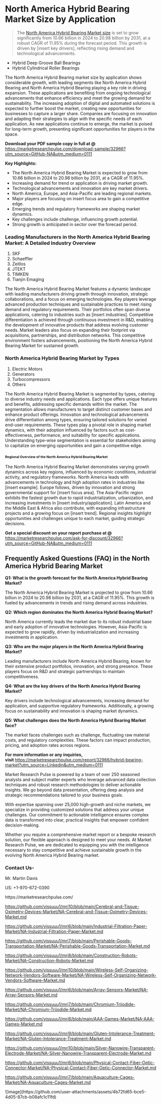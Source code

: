 <h1>North America Hybrid Bearing Market&nbsp;Size by Application</h1><blockquote><p>The <a href="https://marketresearchpulse.com/download-sample/32966?utm_source=GitHub-NA&amp;utm_medium=0111">North America Hybrid Bearing Market size</a> is set to grow significantly from 10.66 billion in 2024 to 20.98 billion by 2031, at a robust CAGR of 11.95% during the forecast period. This growth is driven by [insert key drivers], reflecting rising demand and technological advancements.</p></blockquote><ul><li>Hybrid Deep Groove Ball Bearings<li> Hybrid Cylindrical Roller Bearings</li></ul><p>The North America Hybrid Bearing market size by application shows considerable growth, with leading segments like North America Hybrid Bearing and North America Hybrid Bearing playing a key role in driving expansion. These applications are benefiting from ongoing technological advancements that enhance efficiency and meet the growing demand for sustainability. The increasing adoption of digital and automated solutions is expected to further boost the market, creating new opportunities for businesses to capture a larger share. Companies are focusing on innovation and adapting their strategies to align with the specific needs of each application. As new applications continue to emerge, the market is poised for long-term growth, presenting significant opportunities for players in the space.</p><p><strong>Download your PDF sample copy in full at @ </strong><a href="https://marketresearchpulse.com/download-sample/32966?utm_source=GitHub-NA&amp;utm_medium=0111">https://marketresearchpulse.com/download-sample/32966?utm_source=GitHub-NA&amp;utm_medium=0111</a></p><p><strong>Key Highlights: </strong></p><ul><li>The North America Hybrid Bearing Market is expected to grow from 10.66 billion in 2024 to 20.98 billion by 2031, at a CAGR of 11.95%.</li><li>Increasing demand for trend or application is driving market growth.</li><li>Technological advancements and innovation are key market drivers.</li><li>North America, Europe, and Asia-Pacific are leading regional markets.</li><li>Major players are focusing on insert focus area to gain a competitive edge.</li><li>Emerging trends and regulatory frameworks are shaping market dynamics.</li><li>Key challenges include challenge, influencing growth potential.</li><li>Strong growth is anticipated in sector over the forecast period.</li></ul><h3>Leading Manufacturers in the North America Hybrid Bearing Market: A Detailed Industry Overview</h3><ol><li>SKF</li><li>Schaeffler</li><li>Zeitlos</li><li>JTEKT</li><li>TIMKEN</li><li>Tianjin Emaging</li></ol><div class="flex max-w-full flex-col flex-grow"><div class="min-h-8 text-message flex w-full flex-col items-end gap-2 whitespace-normal break-words [.text-message+&amp;]:mt-5" dir="auto" data-message-author-role="assistant" data-message-id="fd8432e4-4910-450d-b182-61b7bfb0a01f" data-message-model-slug="gpt-4o"><div class="flex w-full flex-col gap-1 empty:hidden first:pt-[3px]"><div class="markdown prose w-full break-words dark:prose-invert light"><p>The North America Hybrid Bearing Market features a dynamic landscape with leading manufacturers driving growth through innovation, strategic collaborations, and a focus on emerging technologies. Key players leverage advanced production techniques and sustainable practices to meet rising demand and regulatory requirements. Their portfolios often span diverse applications, catering to industries such as [insert industries]. Competitive differentiation is achieved through continuous investment in R&amp;D, enabling the development of innovative products that address evolving customer needs. Market leaders also focus on expanding their footprint via acquisitions, partnerships, and distribution networks. This competitive environment fosters advancements, positioning the North America Hybrid Bearing Market for sustained growth.</p></div></div></div></div><h3>North America Hybrid Bearing Market by Types</h3><ol><li>Electric Motors<li> Generators<li> Turbocompressors<li> Others</li></ol><div class="flex max-w-full flex-col flex-grow"><div class="min-h-8 text-message flex w-full flex-col items-end gap-2 whitespace-normal break-words [.text-message+&amp;]:mt-5" dir="auto" data-message-author-role="assistant" data-message-id="084470be-0bb7-4664-bddf-5156b4f41249" data-message-model-slug="gpt-4o-mini"><div class="flex w-full flex-col gap-1 empty:hidden first:pt-[3px]"><div class="markdown prose w-full break-words dark:prose-invert light"><p>The North America Hybrid Bearing Market is segmented by types, catering to diverse industry needs and applications. Each type offers unique features and benefits, addressing specific demands within the market. The segmentation allows manufacturers to target distinct customer bases and enhance product offerings. Innovation and technological advancements drive differentiation among types, ensuring tailored solutions for varied end-user requirements. These types play a pivotal role in shaping market dynamics, with their adoption influenced by factors such as cost-effectiveness, performance, and suitability for specific applications. Understanding type-wise segmentation is essential for stakeholders aiming to capitalize on emerging opportunities and gain a competitive edge.</p></div></div></div></div><h3><span style="font-size: 11px;">Regional Overview of the North America Hybrid Bearing Market</span></h3><div class="flex max-w-full flex-col flex-grow"><div class="min-h-8 text-message flex w-full flex-col items-end gap-2 whitespace-normal break-words [.text-message+&amp;]:mt-5" dir="auto" data-message-author-role="assistant" data-message-id="e9038762-ce64-4e30-91c9-9bd413514231" data-message-model-slug="gpt-4o-mini"><div class="flex w-full flex-col gap-1 empty:hidden first:pt-[3px]"><div class="markdown prose w-full break-words dark:prose-invert light"><p>The North America Hybrid Bearing Market demonstrates varying growth dynamics across key regions, influenced by economic conditions, industrial activity, and regulatory frameworks. North America leads with advancements in technology and high adoption rates in industries like [insert example]. Europe follows, driven by innovation and strong governmental support for [insert focus area]. The Asia-Pacific region exhibits the fastest growth due to rapid industrialization, urbanization, and increasing investments in [insert industry/application]. Latin America and the Middle East &amp; Africa also contribute, with expanding infrastructure projects and a growing focus on [insert trend]. Regional insights highlight opportunities and challenges unique to each market, guiding strategic decisions.</p></div></div></div></div><p><strong>Get a special discount on your report purchase at @ </strong><a href="https://marketresearchpulse.com/ask-for-discount/32966?utm_source=GitHub-NA&amp;utm_medium=0111">https://marketresearchpulse.com/ask-for-discount/32966?utm_source=GitHub-NA&amp;utm_medium=0111</a></p><h2>Frequently Asked Questions (FAQ) in the North America Hybrid Bearing Market</h2><p><strong>Q1: What is the growth forecast for the North America Hybrid Bearing Market?</strong></p><p>The North America Hybrid Bearing Market is projected to grow from 10.66 billion in 2024 to 20.98 billion by 2031, at a CAGR of 11.95%. This growth is fueled by advancements in trends and rising demand across industries.</p><p><strong>Q2: Which region dominates the North America Hybrid Bearing Market?</strong></p><p>North America currently leads the market due to its robust industrial base and early adoption of innovative technologies. However, Asia-Pacific is expected to grow rapidly, driven by industrialization and increasing investments in application.</p><p><strong>Q3: Who are the major players in the North America Hybrid Bearing Market?</strong></p><p>Leading manufacturers include North America Hybrid Bearing, known for their extensive product portfolios, innovation, and strong presence. These players focus on R&amp;D and strategic partnerships to maintain competitiveness.</p><p><strong>Q4: What are the key drivers of the North America Hybrid Bearing Market?</strong></p><p>Key drivers include technological advancements, increasing demand for application, and supportive regulatory frameworks. Additionally, a growing focus on sustainability and innovation is shaping market dynamics.</p><p><strong>Q5: What challenges does the North America Hybrid Bearing Market face?</strong></p><p>The market faces challenges such as challenge, fluctuating raw material costs, and regulatory complexities. These factors can impact production, pricing, and adoption rates across regions.</p><p><strong>For more information or any inquiries, visit&nbsp;</strong><a href="https://marketresearchpulse.com/report/32966/hybrid-bearing-market?utm_source=Linkedin&utm_medium=0111">https://marketresearchpulse.com/report/32966/hybrid-bearing-market?utm_source=Linkedin&utm_medium=0111</a></p><p>Market Research Pulse is powered by a team of over 250 seasoned analysts and subject matter experts who leverage advanced data collection techniques and robust research methodologies to deliver actionable insights. We go beyond data presentation, offering deep analysis and strategic recommendations tailored to your business goals.</p><p>With expertise spanning over 25,000 high-growth and niche markets, we specialize in providing customized solutions that address your unique challenges. Our commitment to actionable intelligence ensures complex data is transformed into clear, practical insights that empower confident decision-making.</p><p>Whether you require a comprehensive market report or a bespoke research solution, our flexible approach is designed to meet your needs. At Market Research Pulse, we are dedicated to equipping you with the intelligence necessary to stay competitive and achieve sustainable growth in the evolving North America Hybrid Bearing market.</p><h3><strong>Contact Us-</strong></h3><p>Mr. Martin Davis</p><p>US: +1-970-672-0390</p><p>https://marketresearchpulse.com/</p><p><a href="https://github.com/vissuuu1/mri10/blob/main/Cerebral-and-Tissue-Oximetry-Devices-Market/NA-Cerebral-and-Tissue-Oximetry-Devices-Market.md">https://github.com/vissuuu1/mri10/blob/main/Cerebral-and-Tissue-Oximetry-Devices-Market/NA-Cerebral-and-Tissue-Oximetry-Devices-Market.md</a></p><p><a href="https://github.com/vissuuu1/mri6/blob/main/Industrial-Filtration-Paper-Market/NA-Industrial-Filtration-Paper-Market.md">https://github.com/vissuuu1/mri6/blob/main/Industrial-Filtration-Paper-Market/NA-Industrial-Filtration-Paper-Market.md</a></p><p><a href="https://github.com/vissuuu1/mri7/blob/main/Perishable-Goods-Transportation-Market/NA-Perishable-Goods-Transportation-Market.md">https://github.com/vissuuu1/mri7/blob/main/Perishable-Goods-Transportation-Market/NA-Perishable-Goods-Transportation-Market.md</a></p><p><a href="https://github.com/vissuuu1/mri8/blob/main/Construction-Robots-Market/NA-Construction-Robots-Market.md">https://github.com/vissuuu1/mri8/blob/main/Construction-Robots-Market/NA-Construction-Robots-Market.md</a></p><p><a href="https://github.com/vissuuu1/mri10/blob/main/Wireless-Self-Organizing-Network-Vendors-Software-Market/NA-Wireless-Self-Organizing-Network-Vendors-Software-Market.md">https://github.com/vissuuu1/mri10/blob/main/Wireless-Self-Organizing-Network-Vendors-Software-Market/NA-Wireless-Self-Organizing-Network-Vendors-Software-Market.md</a></p><p><a href="https://github.com/vissuuu1/mri6/blob/main/Array-Sensors-Market/NA-Array-Sensors-Market.md">https://github.com/vissuuu1/mri6/blob/main/Array-Sensors-Market/NA-Array-Sensors-Market.md</a></p><p><a href="https://github.com/vissuuu1/mri7/blob/main/Chromium-Triiodide-Market/NA-Chromium-Triiodide-Market.md">https://github.com/vissuuu1/mri7/blob/main/Chromium-Triiodide-Market/NA-Chromium-Triiodide-Market.md</a></p><p><a href="https://github.com/vissuuu1/mri8/blob/main/AAA-Games-Market/NA-AAA-Games-Market.md">https://github.com/vissuuu1/mri8/blob/main/AAA-Games-Market/NA-AAA-Games-Market.md</a></p><p><a href="https://github.com/vissuuu1/mri9/blob/main/Gluten-Intolerance-Treatment-Market/NA-Gluten-Intolerance-Treatment-Market.md">https://github.com/vissuuu1/mri9/blob/main/Gluten-Intolerance-Treatment-Market/NA-Gluten-Intolerance-Treatment-Market.md</a></p><p><a href="https://github.com/vissuuu1/mri10/blob/main/Silver-Nanowire-Transparent-Electrode-Market/NA-Silver-Nanowire-Transparent-Electrode-Market.md">https://github.com/vissuuu1/mri10/blob/main/Silver-Nanowire-Transparent-Electrode-Market/NA-Silver-Nanowire-Transparent-Electrode-Market.md</a></p><p><a href="https://github.com/vissuuu1/mri6/blob/main/Physical-Contact-Fiber-Optic-Connector-Market/NA-Physical-Contact-Fiber-Optic-Connector-Market.md">https://github.com/vissuuu1/mri6/blob/main/Physical-Contact-Fiber-Optic-Connector-Market/NA-Physical-Contact-Fiber-Optic-Connector-Market.md</a></p><p><a href="https://github.com/vissuuu1/mri7/blob/main/Aquaculture-Cages-Market/NA-Aquaculture-Cages-Market.md">https://github.com/vissuuu1/mri7/blob/main/Aquaculture-Cages-Market/NA-Aquaculture-Cages-Market.md</a></p>
![image](https://github.com/user-attachments/assets/4b72fd65-bce5-4d05-87cb-b08afc1c11fd)
